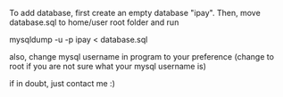 To add database, first create an empty database "ipay".
Then, move database.sql to home/user root folder and run

 mysqldump -u <user> -p ipay < database.sql

also, change mysql username in program to your preference (change to root if you are not sure what your mysql username is)

if in doubt, just contact me :)
